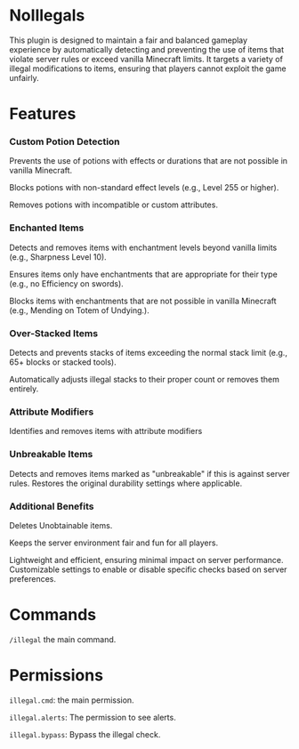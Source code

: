 # NoIllegals

This plugin is designed to maintain a fair and balanced gameplay experience by automatically detecting and preventing the use of items that violate server rules or exceed vanilla Minecraft limits. It targets a variety of illegal modifications to items, ensuring that players cannot exploit the game unfairly.

# Features
### Custom Potion Detection
Prevents the use of potions with effects or durations that are not possible in vanilla Minecraft.

Blocks potions with non-standard effect levels (e.g., Level 255 or higher).

Removes potions with incompatible or custom attributes.

### Enchanted Items
Detects and removes items with enchantment levels beyond vanilla limits (e.g., Sharpness Level 10).

Ensures items only have enchantments that are appropriate for their type (e.g., no Efficiency on swords).

Blocks items with enchantments that are not possible in vanilla Minecraft (e.g., Mending on Totem of Undying.).

### Over-Stacked Items

Detects and prevents stacks of items exceeding the normal stack limit (e.g., 65+ blocks or stacked tools).

Automatically adjusts illegal stacks to their proper count or removes them entirely.

### Attribute Modifiers

Identifies and removes items with attribute modifiers

### Unbreakable Items

Detects and removes items marked as "unbreakable" if this is against server rules.
Restores the original durability settings where applicable.

### Additional Benefits

Deletes Unobtainable items.

Keeps the server environment fair and fun for all players.

Lightweight and efficient, ensuring minimal impact on server performance.
Customizable settings to enable or disable specific checks based on server preferences.

# Commands
```/illegal``` the main command.

# Permissions
```illegal.cmd```: the main permission.

```illegal.alerts```: The permission to see alerts.

```illegal.bypass```: Bypass the illegal check.
